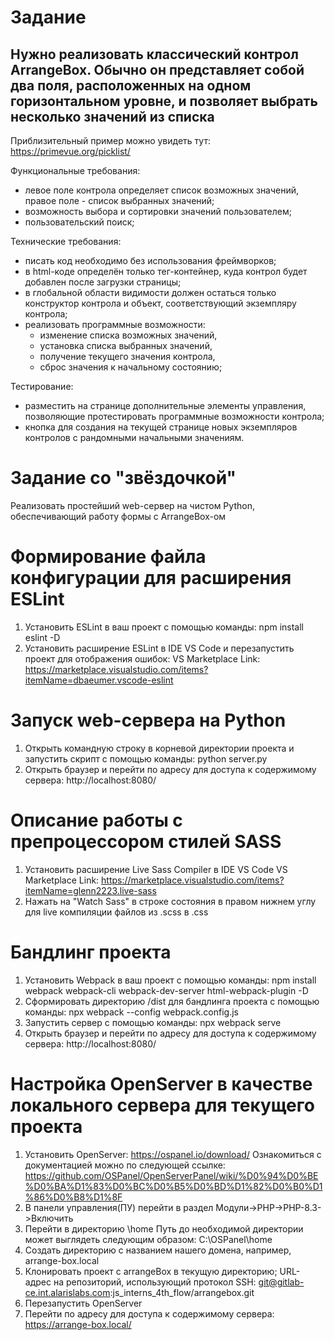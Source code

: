 # Задание

## Нужно реализовать классический контрол ArrangeBox. Обычно он представляет собой два поля, расположенных на одном горизонтальном уровне, и позволяет выбрать несколько значений из списка

Приблизительный пример можно увидеть тут: https://primevue.org/picklist/ 

Функциональные требования:
* левое поле контрола определяет список возможных значений, правое поле - список выбранных значений;
* возможность выбора и сортировки значений пользователем;
* пользовательский поиск;

Технические требования:
* писать код необходимо без использования фреймворков;
* в html-коде определён только тег-контейнер, куда контрол будет добавлен после загрузки страницы;
* в глобальной области видимости должен остаться только конструктор контрола и объект, соответствующий экземпляру контрола;
* реализовать программные возможности:
    * изменение списка возможных значений,
    * установка списка выбранных значений,
    * получение текущего значения контрола,
    * сброс значения к начальному состоянию;

Тестирование:
* разместить на странице дополнительные элементы управления, позволяющие протестировать программные возможности контрола;
* кнопка для создания на текущей странице новых экземпляров контролов с рандомными начальными значениям.

# Задание со "звёздочкой"
Реализовать простейший web-сервер на чистом Python, обеспечивающий работу формы с ArrangeBox-ом

# Формирование файла конфигурации для расширения ESLint

1. Установить ESLint в ваш проект с помощью команды:
npm install eslint -D
2. Установить расширение ESLint в IDE VS Code и перезапустить проект для отображения ошибок:
VS Marketplace Link: https://marketplace.visualstudio.com/items?itemName=dbaeumer.vscode-eslint

# Запуск web-сервера на Python

1. Открыть командную строку в корневой директории проекта и запустить скрипт с помощью команды:
python server.py
2. Открыть браузер и перейти по адресу для доступа к содержимому сервера:
http://localhost:8080/

# Описание работы с препроцессором стилей SASS

1. Установить расширение Live Sass Compiler в IDE VS Code
VS Marketplace Link: https://marketplace.visualstudio.com/items?itemName=glenn2223.live-sass
2. Нажать на "Watch Sass" в строке состояния в правом нижнем углу для live компиляции файлов из .scss в .css

# Бандлинг проекта

1. Установить Webpack в ваш проект с помощью команды:
npm install webpack webpack-cli webpack-dev-server html-webpack-plugin -D
2. Сформировать директорию /dist для бандлинга проекта с помощью команды:
npx webpack --config webpack.config.js
3. Запустить сервер с помощью команды:
npx webpack serve
4. Открыть браузер и перейти по адресу для доступа к содержимому сервера:
http://localhost:8080/

# Настройка OpenServer в качестве локального сервера для текущего проекта

1. Установить OpenServer:
https://ospanel.io/download/
Ознакомиться с документацией можно по следующей ссылке:
https://github.com/OSPanel/OpenServerPanel/wiki/%D0%94%D0%BE%D0%BA%D1%83%D0%BC%D0%B5%D0%BD%D1%82%D0%B0%D1%86%D0%B8%D1%8F
2. В панели управления(ПУ) перейти в раздел Модули->PHP->PHP-8.3->Включить
3. Перейти в директорию \home
Путь до необходимой директории может выглядеть следующим образом:
C:\OSPanel\home
4. Создать директорию с названием нашего домена, например, arrange-box.local
5. Клонировать проект с arrangeBox в текущую директорию; URL-адрес на репозиторий, использующий протокол SSH:
git@gitlab-ce.int.alarislabs.com:js_interns_4th_flow/arrangebox.git
6. Перезапустить OpenServer
7. Перейти по адресу для доступа к содержимому сервера:
https://arrange-box.local/